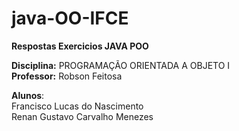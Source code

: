 # java-OO-IFCE

**Respostas Exercicios JAVA POO**

**Disciplina:** PROGRAMAÇÃO ORIENTADA A OBJETO I  
**Professor:**  Robson Feitosa

**Alunos**:  
Francisco Lucas do Nascimento  
Renan Gustavo Carvalho Menezes
